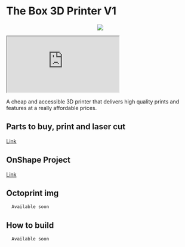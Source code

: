 # The Box 3D Printer V1

<p align="center">
  <img src="https://image.ibb.co/fCdfex/Screen_Shot_2018_03_26_at_17_27_57.png">
</p>

<iframe class="render-viewer" src="https://render.githubusercontent.com/view/solid?commit=b5a3a9649fc3d3cebf966936d5ede3318da2f435&amp;enc_url=68747470733a2f2f7261772e67697468756275736572636f6e74656e742e636f6d2f4c75636173436f726163612f546865426f7833447072696e7465722f623561336139363439666333643363656266393636393336643565646533333138646132663433352f5061727473253230746f2532307072696e742f446f6f7225323068616e646c652e73746c&amp;nwo=LucasCoraca%2FTheBox3Dprinter&amp;path=Parts+to+print%2FDoor+handle.stl&amp;repository_id=89074802&amp;repository_type=Repository#6cd5853c-9f96-4ef4-a207-6485c6a55a97" sandbox="allow-scripts allow-same-origin allow-top-navigation">Viewer requires iframe.</iframe>


A cheap and accessible 3D printer that delivers high quality prints and features at a really affordable prices.

## Parts to buy, print and laser cut

  [Link](https://docs.google.com/spreadsheets/d/1RBnSuDR8UuKjEvOOzaPsCZfukejlvh9cotuhqPRqMRU/edit#gid=336025565)

## OnShape Project

  [Link](https://cad.onshape.com/documents/41fe9c687b2344b4ad23c1d4/w/ac96e5fc62343bcfb2fe1884/e/2b59381643b790c82e7bd07e)

## Octoprint img

```
  Available soon
```

## How to build

```
  Available soon
```
